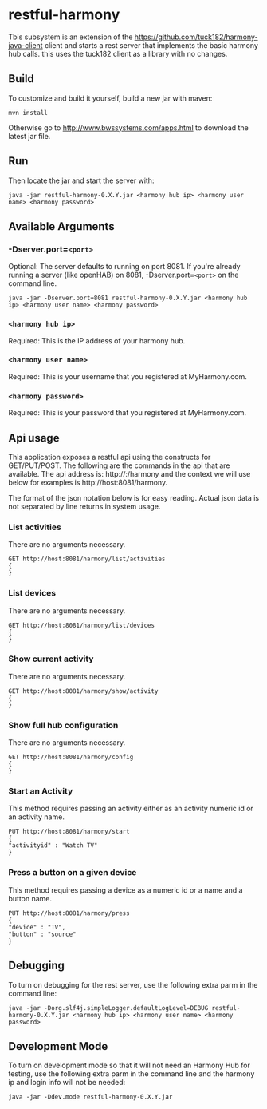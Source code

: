 # restful-harmony
Tbis subsystem is an extension of the https://github.com/tuck182/harmony-java-client client and starts a rest server that implements the basic harmony hub calls. this uses the tuck182 client as a library with no changes.  
## Build
To customize and build it yourself, build a new jar with maven:  
```
mvn install
```
Otherwise go to http://www.bwssystems.com/apps.html to download the latest jar file.  
## Run
Then locate the jar and start the server with:  
```
java -jar restful-harmony-0.X.Y.jar <harmony hub ip> <harmony user name> <harmony password>
```
## Available Arguments
### -Dserver.port=`<port>`
Optional: The server defaults to running on port 8081. If you're already running a server (like openHAB) on 8081, -Dserver.port=`<port>` on the command line.
```
java -jar -Dserver.port=8081 restful-harmony-0.X.Y.jar <harmony hub ip> <harmony user name> <harmony password>
```
### `<harmony hub ip>`
Required: This is the IP address of your harmony hub.
### `<harmony user name>`
Required: This is your username that you registered at MyHarmony.com.
### `<harmony password>`
Required: This is your password that you registered at MyHarmony.com.
## Api usage
This application exposes a restful api using the constructs for GET/PUT/POST. The following are the commands in the api that are available. The api address is: http://<ip address>:<port>/harmony and the context we will use below for examples is http://host:8081/harmony.

The format of the json notation below is for easy reading. Actual json data is not separated by line returns in system usage.
### List activities
There are no arguments necessary.
```
GET http://host:8081/harmony/list/activities
{
}
```
### List devices
There are no arguments necessary.
```
GET http://host:8081/harmony/list/devices
{
}
```
### Show current activity
There are no arguments necessary.
```
GET http://host:8081/harmony/show/activity
{
}
```
### Show full hub configuration
There are no arguments necessary.
```
GET http://host:8081/harmony/config
{
}
```
### Start an Activity
This method requires passing an activity either as an activity numeric id or an activity name.
```
PUT http://host:8081/harmony/start
{
"activityid" : "Watch TV"
}
```
### Press a button on a given device
This method requires passing a device as a numeric id or a name and a button name.
```
PUT http://host:8081/harmony/press
{
"device" : "TV",
"button" : "source"
}
```
## Debugging
To turn on debugging for the rest server, use the following extra parm in the command line:
```
java -jar -Dorg.slf4j.simpleLogger.defaultLogLevel=DEBUG restful-harmony-0.X.Y.jar <harmony hub ip> <harmony user name> <harmony password>
```
## Development Mode
To turn on development mode so that it will not need an Harmony Hub for testing, use the following extra parm in the command line and the harmony ip and login info will not be needed:
```
java -jar -Ddev.mode restful-harmony-0.X.Y.jar
```